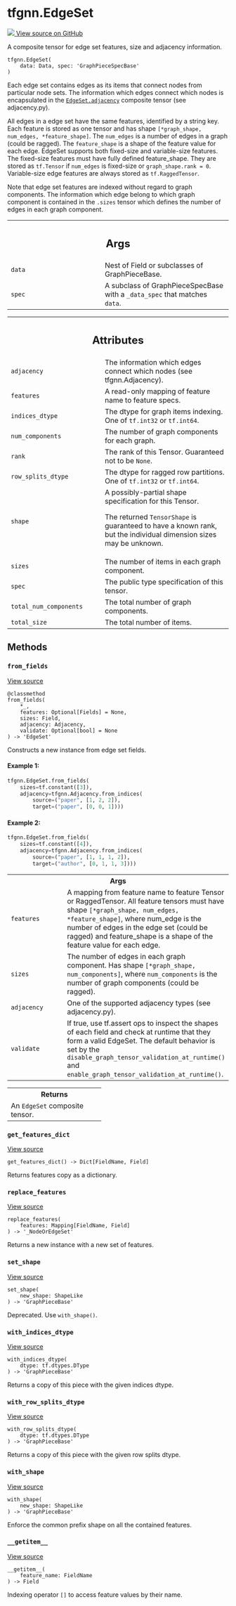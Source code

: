 # tfgnn.EdgeSet

<!-- Insert buttons and diff -->

<a target="_blank" href="https://github.com/tensorflow/gnn/tree/master/tensorflow_gnn/graph/graph_tensor.py#L698-L820">
<img src="https://www.tensorflow.org/images/GitHub-Mark-32px.png" /> View source
on GitHub </a>

A composite tensor for edge set features, size and adjacency information.

<pre class="devsite-click-to-copy prettyprint lang-py tfo-signature-link">
<code>tfgnn.EdgeSet(
    data: Data, spec: 'GraphPieceSpecBase'
)
</code></pre>

<!-- Placeholder for "Used in" -->

Each edge set contains edges as its items that connect nodes from particular
node sets. The information which edges connect which nodes is encapsulated in
the <a href="../tfgnn/EdgeSet.md#adjacency"><code>EdgeSet.adjacency</code></a>
composite tensor (see adjacency.py).

All edges in a edge set have the same features, identified by a string key. Each
feature is stored as one tensor and has shape `[*graph_shape, num_edges,
*feature_shape]`. The `num_edges` is a number of edges in a graph (could be
ragged). The `feature_shape` is a shape of the feature value for each edge.
EdgeSet supports both fixed-size and variable-size features. The fixed-size
features must have fully defined feature_shape. They are stored as `tf.Tensor`
if `num_edges` is fixed-size or `graph_shape.rank = 0`. Variable-size edge
features are always stored as `tf.RaggedTensor`.

Note that edge set features are indexed without regard to graph components. The
information which edge belong to which graph component is contained in the
`.sizes` tensor which defines the number of edges in each graph component.

<!-- Tabular view -->

 <table class="responsive fixed orange">
<colgroup><col width="214px"><col></colgroup>
<tr><th colspan="2"><h2 class="add-link">Args</h2></th></tr>

<tr>
<td>
<code>data</code><a id="data"></a>
</td>
<td>
Nest of Field or subclasses of GraphPieceBase.
</td>
</tr><tr>
<td>
<code>spec</code><a id="spec"></a>
</td>
<td>
A subclass of GraphPieceSpecBase with a <code>_data_spec</code> that matches
<code>data</code>.
</td>
</tr>
</table>

<!-- Tabular view -->

 <table class="responsive fixed orange">
<colgroup><col width="214px"><col></colgroup>
<tr><th colspan="2"><h2 class="add-link">Attributes</h2></th></tr>

<tr> <td> <code>adjacency</code><a id="adjacency"></a> </td> <td> The
information which edges connect which nodes (see tfgnn.Adjacency). </td>
</tr><tr> <td> <code>features</code><a id="features"></a> </td> <td> A read-only
mapping of feature name to feature specs. </td> </tr><tr> <td>
<code>indices_dtype</code><a id="indices_dtype"></a> </td> <td> The dtype for
graph items indexing. One of <code>tf.int32</code> or <code>tf.int64</code>.
</td> </tr><tr> <td> <code>num_components</code><a id="num_components"></a>
</td> <td> The number of graph components for each graph. </td> </tr><tr> <td>
<code>rank</code><a id="rank"></a> </td> <td> The rank of this Tensor.
Guaranteed not to be <code>None</code>. </td> </tr><tr> <td>
<code>row_splits_dtype</code><a id="row_splits_dtype"></a> </td> <td> The dtype
for ragged row partitions. One of <code>tf.int32</code> or
<code>tf.int64</code>. </td> </tr><tr> <td> <code>shape</code><a id="shape"></a>
</td> <td> A possibly-partial shape specification for this Tensor.

The returned <code>TensorShape</code> is guaranteed to have a known rank, but the
individual dimension sizes may be unknown.
</td>
</tr><tr>
<td>
<code>sizes</code><a id="sizes"></a>
</td>
<td>
The number of items in each graph component.
</td>
</tr><tr>
<td>
<code>spec</code><a id="spec"></a>
</td>
<td>
The public type specification of this tensor.
</td>
</tr><tr>
<td>
<code>total_num_components</code><a id="total_num_components"></a>
</td>
<td>
The total number of graph components.
</td>
</tr><tr>
<td>
<code>total_size</code><a id="total_size"></a>
</td>
<td>
The total number of items.
</td>
</tr>
</table>

## Methods

<h3 id="from_fields"><code>from_fields</code></h3>

<a target="_blank" class="external" href="https://github.com/tensorflow/gnn/tree/master/tensorflow_gnn/graph/graph_tensor.py#L722-L805">View
source</a>

<pre class="devsite-click-to-copy prettyprint lang-py tfo-signature-link">
<code>@classmethod</code>
<code>from_fields(
    *_,
    features: Optional[Fields] = None,
    sizes: Field,
    adjacency: Adjacency,
    validate: Optional[bool] = None
) -> 'EdgeSet'
</code></pre>

Constructs a new instance from edge set fields.

#### Example 1:

```python
tfgnn.EdgeSet.from_fields(
    sizes=tf.constant([3]),
    adjacency=tfgnn.Adjacency.from_indices(
        source=("paper", [1, 2, 2]),
        target=("paper", [0, 0, 1])))
```

#### Example 2:

```python
tfgnn.EdgeSet.from_fields(
    sizes=tf.constant([4]),
    adjacency=tfgnn.Adjacency.from_indices(
        source=("paper", [1, 1, 1, 2]),
        target=("author", [0, 1, 1, 3])))
```

<!-- Tabular view -->

 <table class="responsive fixed orange">
<colgroup><col width="214px"><col></colgroup>
<tr><th colspan="2">Args</th></tr>

<tr>
<td>
<code>features</code>
</td>
<td>
A mapping from feature name to feature Tensor or RaggedTensor.
All feature tensors must have shape <code>[*graph_shape, num_edges,
*feature_shape]</code>, where num_edge is the number of edges in the edge set
(could be ragged) and feature_shape is a shape of the feature value for
each edge.
</td>
</tr><tr>
<td>
<code>sizes</code>
</td>
<td>
The number of edges in each graph component. Has shape
<code>[*graph_shape, num_components]</code>, where <code>num_components</code> is the number
of graph components (could be ragged).
</td>
</tr><tr>
<td>
<code>adjacency</code>
</td>
<td>
One of the supported adjacency types (see adjacency.py).
</td>
</tr><tr>
<td>
<code>validate</code>
</td>
<td>
If true, use tf.assert ops to inspect the shapes of each field
and check at runtime that they form a valid EdgeSet. The default
behavior is set by the <code>disable_graph_tensor_validation_at_runtime()</code>
and <code>enable_graph_tensor_validation_at_runtime()</code>.
</td>
</tr>
</table>

<!-- Tabular view -->

 <table class="responsive fixed orange">
<colgroup><col width="214px"><col></colgroup>
<tr><th colspan="2">Returns</th></tr>
<tr class="alt">
<td colspan="2">
An <code>EdgeSet</code> composite tensor.
</td>
</tr>

</table>

<h3 id="get_features_dict"><code>get_features_dict</code></h3>

<a target="_blank" class="external" href="https://github.com/tensorflow/gnn/tree/master/tensorflow_gnn/graph/graph_tensor.py#L222-L224">View
source</a>

<pre class="devsite-click-to-copy prettyprint lang-py tfo-signature-link">
<code>get_features_dict() -> Dict[FieldName, Field]
</code></pre>

Returns features copy as a dictionary.

<h3 id="replace_features"><code>replace_features</code></h3>

<a target="_blank" class="external" href="https://github.com/tensorflow/gnn/tree/master/tensorflow_gnn/graph/graph_tensor.py#L553-L559">View
source</a>

<pre class="devsite-click-to-copy prettyprint lang-py tfo-signature-link">
<code>replace_features(
    features: Mapping[FieldName, Field]
) -> '_NodeOrEdgeSet'
</code></pre>

Returns a new instance with a new set of features.

<h3 id="set_shape"><code>set_shape</code></h3>

<a target="_blank" class="external" href="https://github.com/tensorflow/gnn/tree/master/tensorflow_gnn/graph/graph_piece.py#L277-L279">View
source</a>

<pre class="devsite-click-to-copy prettyprint lang-py tfo-signature-link">
<code>set_shape(
    new_shape: ShapeLike
) -> 'GraphPieceBase'
</code></pre>

Deprecated. Use `with_shape()`.

<h3 id="with_indices_dtype"><code>with_indices_dtype</code></h3>

<a target="_blank" class="external" href="https://github.com/tensorflow/gnn/tree/master/tensorflow_gnn/graph/graph_piece.py#L308-L321">View
source</a>

<pre class="devsite-click-to-copy prettyprint lang-py tfo-signature-link">
<code>with_indices_dtype(
    dtype: tf.dtypes.DType
) -> 'GraphPieceBase'
</code></pre>

Returns a copy of this piece with the given indices dtype.

<h3 id="with_row_splits_dtype"><code>with_row_splits_dtype</code></h3>

<a target="_blank" class="external" href="https://github.com/tensorflow/gnn/tree/master/tensorflow_gnn/graph/graph_piece.py#L347-L360">View
source</a>

<pre class="devsite-click-to-copy prettyprint lang-py tfo-signature-link">
<code>with_row_splits_dtype(
    dtype: tf.dtypes.DType
) -> 'GraphPieceBase'
</code></pre>

Returns a copy of this piece with the given row splits dtype.

<h3 id="with_shape"><code>with_shape</code></h3>

<a target="_blank" class="external" href="https://github.com/tensorflow/gnn/tree/master/tensorflow_gnn/graph/graph_piece.py#L281-L295">View
source</a>

<pre class="devsite-click-to-copy prettyprint lang-py tfo-signature-link">
<code>with_shape(
    new_shape: ShapeLike
) -> 'GraphPieceBase'
</code></pre>

Enforce the common prefix shape on all the contained features.

<h3 id="__getitem__"><code>__getitem__</code></h3>

<a target="_blank" class="external" href="https://github.com/tensorflow/gnn/tree/master/tensorflow_gnn/graph/graph_tensor.py#L53-L55">View
source</a>

<pre class="devsite-click-to-copy prettyprint lang-py tfo-signature-link">
<code>__getitem__(
    feature_name: FieldName
) -> Field
</code></pre>

Indexing operator `[]` to access feature values by their name.

